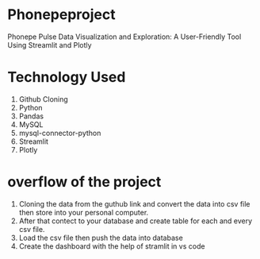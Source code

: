 # Phonepeproject
Phonepe Pulse Data Visualization and Exploration: A User-Friendly Tool Using Streamlit and Plotly

# Technology Used
1. Github Cloning
2.  Python
3.  Pandas
4.  MySQL 
5. mysql-connector-python
6. Streamlit
7. Plotly

# overflow of the project
1. Cloning the data from the guthub link and convert the data into csv file then store into your personal computer. 
2. After that contect to your database and create table for each and every csv file.
3. Load the csv file then push the data into database 
4. Create the dashboard with the help of stramlit in vs code 




